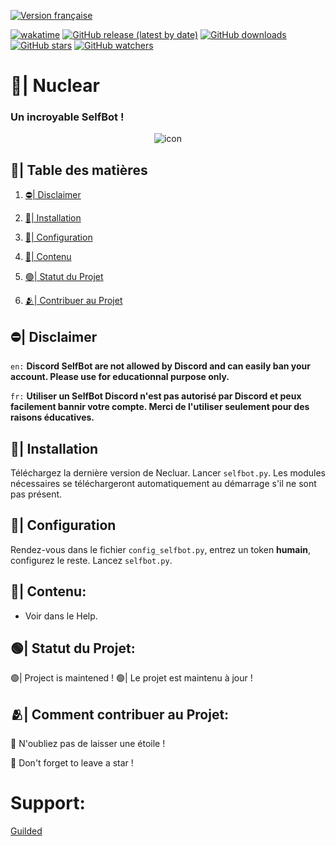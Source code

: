 [![Version française](https://img.shields.io/badge/Lire%20en-Fran%C3%A7ais-blue?style=for-the-badge&logo=appveyor)](https://github.com/Sitois/Nuclear/blob/master/README-en.md)

[![wakatime](https://wakatime.com/badge/user/018af69f-9d50-4699-932d-026a9efb0401.svg)](https://wakatime.com/@018af69f-9d50-4699-932d-026a9efb0401)
[![GitHub release (latest by date)](https://img.shields.io/github/v/release/Sitois/Nuclear.svg)](https://github.com/Sitois/Nuclear/releases)
[![GitHub downloads](https://img.shields.io/github/downloads/Sitois/Nuclear/total.svg)](https://github.com/Sitois/Nuclear/releases)
[![GitHub stars](https://img.shields.io/github/stars/Sitois/Nuclear.svg)](https://github.com/Sitois/Nuclear/stargazers)
[![GitHub watchers](https://img.shields.io/github/watchers/Sitois/Nuclear.svg)](https://github.com/Sitois/Nuclear/watchers)
# 🌌| Nuclear
### Un incroyable SelfBot !
<div align="center">
  <img src="https://media.discordapp.net/attachments/1135264530188992562/1198281648437993553/CIjvBOJ.png?ex=65be55bf&is=65abe0bf&hm=40a3c63ca07dfac28726eadae220a07412551a69deea021b73c24ae00933782e&=&format=webp&quality=lossless" alt="icon" width="" height="">
</div>

## 📒| Table des matières

1. [⛔| Disclaimer](#⛔-disclaimer)

2. [💾| Installation](#💾-installation)

3. [🔧| Configuration](#🔧-configuration)

4. [🌟| Contenu](#🌟-contenu)

5. [🟢| Statut du Projet](#🟢-statut-du-projet)

6. [🫂| Contribuer au Projet](#🫂-comment-contribuer-au-projet)

## ⛔| Disclaimer
```en:``` **Discord SelfBot are not allowed by Discord and can easily ban your account. Please use for educationnal purpose only.**

```fr:``` **Utiliser un SelfBot Discord n'est pas autorisé par Discord et peux facilement bannir votre compte. Merci de l'utiliser seulement pour des raisons éducatives.**

## 💾| Installation
Téléchargez la dernière version de Necluar.
Lancer ```selfbot.py```.  Les modules nécessaires se téléchargeront automatiquement au démarrage s'il ne sont pas présent.

## 🔧| Configuration
Rendez-vous dans le fichier ```config_selfbot.py```, entrez un token __humain__, configurez le reste. Lancez ```selfbot.py```.

## 🌟| Contenu:
* Voir dans le Help.

## 🟢| Statut du Projet:
🟢| Project is maintened !
🟢| Le projet est maintenu à jour !


## 🫂| Comment contribuer au Projet:
🌟 N'oubliez pas de laisser une étoile !

🌟 Don't forget to leave a star !

# Support:
[Guilded](https://www.guilded.gg/i/kKlAODLp?cid=a564bba2-9d24-4ae6-9861-d4921b9b72fa&intent=chat)